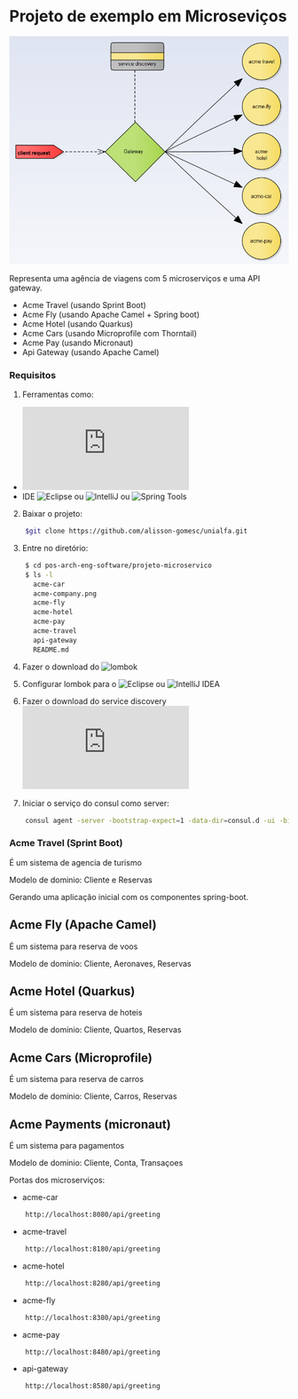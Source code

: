 # Projeto de exemplo em Microseviços


![agência de viagem](acme-company.png)

Representa uma agência de viagens com 5 microserviços e uma API gateway.

- Acme Travel (usando Sprint Boot)
- Acme Fly (usando Apache Camel + Spring boot)
- Acme Hotel (usando Quarkus)
- Acme Cars (usando Microprofile com Thorntail)
- Acme Pay (usando Micronaut)
- Api Gateway (usando Apache Camel)


### Requisitos

1. Ferramentas como:
  - ![JDK 1.8](https://www.oracle.com/technetwork/pt/java/javase/downloads/jdk8-downloads-2133151.html)
  - IDE ![Eclipse](https://www.eclipse.org/downloads/packages/) ou ![IntelliJ](https://www.jetbrains.com/idea/download/) ou ![Spring Tools](https://spring.io/tools)
  
2. Baixar o projeto:
```bash
    $git clone https://github.com/alisson-gomesc/unialfa.git
```
	
3. Entre no diretório:

```bash
    $ cd pos-arch-eng-software/projeto-microservico
    $ ls -l
      acme-car
      acme-company.png
      acme-fly
      acme-hotel
      acme-pay
      acme-travel
      api-gateway
      README.md
```

4. Fazer o download do ![lombok](https://projectlombok.org/download)
 
5. Configurar lombok para o ![Eclipse](https://dicasdejava.com.br/como-configurar-o-lombok-no-eclipse/) ou ![IntelliJ IDEA](https://dicasdejava.com.br/como-configurar-o-lombok-no-intellij-idea/)
	
6. Fazer o download do service discovery ![consul](https://www.consul.io/downloads.html)

7. Iniciar o serviço do consul como server:

```bash
    consul agent -server -bootstrap-expect=1 -data-dir=consul.d -ui -bind=<ip da maquina local>
```

### Acme Travel (Sprint Boot)

É um sistema de agencia de turismo   


Modelo de dominio: Cliente e Reservas


Gerando uma aplicação inicial com os componentes spring-boot.


## Acme Fly (Apache Camel)
É um sistema para reserva de voos

Modelo de dominio: Cliente, Aeronaves, Reservas

## Acme Hotel (Quarkus)
É um sistema para reserva de hoteis

Modelo de dominio: Cliente, Quartos, Reservas

    

## Acme Cars (Microprofile)
É um sistema para reserva de carros

Modelo de dominio: Cliente, Carros, Reservas

## Acme Payments (micronaut)
É um sistema para pagamentos

Modelo de dominio: Cliente, Conta, Transaçoes


Portas dos microserviços:
- acme-car    
```bash
    http://localhost:8080/api/greeting
```
- acme-travel
```bash
    http://localhost:8180/api/greeting
```
- acme-hotel
```bash
    http://localhost:8280/api/greeting
```
- acme-fly
```bash
    http://localhost:8380/api/greeting
```
- acme-pay
```bash
    http://localhost:8480/api/greeting
```
- api-gateway
```bash
    http://localhost:8580/api/greeting
```
